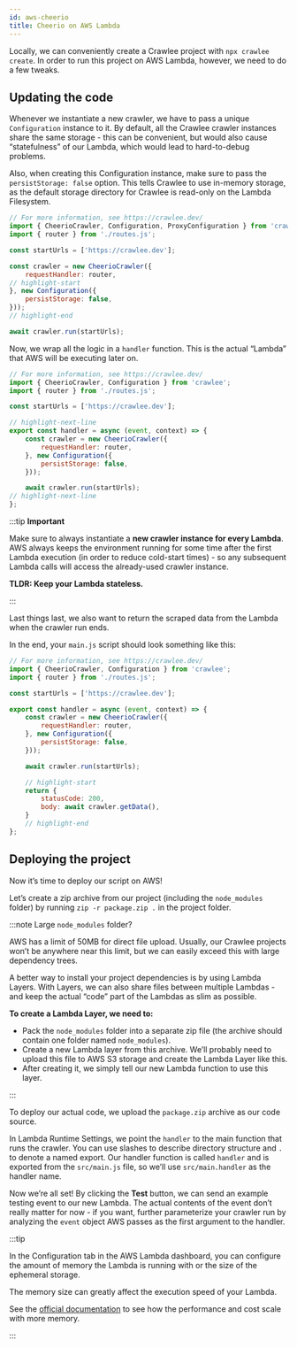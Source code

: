 ```yaml
---
id: aws-cheerio
title: Cheerio on AWS Lambda
---
```


Locally, we can conveniently create a Crawlee project with `npx crawlee create`. In order to run this project on AWS Lambda, however, we need to do a few tweaks.

## Updating the code

Whenever we instantiate a new crawler, we have to pass a unique `Configuration` instance to it. By default, all the Crawlee crawler instances share the same storage - this can be convenient, but would also cause “statefulness” of our Lambda, which would lead to hard-to-debug problems.

Also, when creating this Configuration instance, make sure to pass the `persistStorage: false` option. This tells Crawlee to use in-memory storage, as the default storage directory for Crawlee is read-only on the Lambda Filesystem.
    
```javascript title="src/main.js"
// For more information, see https://crawlee.dev/
import { CheerioCrawler, Configuration, ProxyConfiguration } from 'crawlee';
import { router } from './routes.js';

const startUrls = ['https://crawlee.dev'];

const crawler = new CheerioCrawler({
    requestHandler: router,
// highlight-start
}, new Configuration({
    persistStorage: false,
}));
// highlight-end

await crawler.run(startUrls);
```

Now, we wrap all the logic in a `handler` function. This is the actual “Lambda” that AWS will be executing later on. 

```javascript title="src/main.js"
// For more information, see https://crawlee.dev/
import { CheerioCrawler, Configuration } from 'crawlee';
import { router } from './routes.js';

const startUrls = ['https://crawlee.dev'];

// highlight-next-line
export const handler = async (event, context) => {
    const crawler = new CheerioCrawler({
        requestHandler: router,
    }, new Configuration({
        persistStorage: false,
    }));

    await crawler.run(startUrls);
// highlight-next-line
};
```

:::tip **Important**

Make sure to always instantiate a **new crawler instance for every Lambda**. AWS always keeps the environment running for some time after the first Lambda execution (in order to reduce cold-start times) - so any subsequent Lambda calls will access the already-used crawler instance.

**TLDR: Keep your Lambda stateless.**

:::


Last things last, we also want to return the scraped data from the Lambda when the crawler run ends.

In the end, your `main.js` script should look something like this:

```javascript title="src/main.js"
// For more information, see https://crawlee.dev/
import { CheerioCrawler, Configuration } from 'crawlee';
import { router } from './routes.js';

const startUrls = ['https://crawlee.dev'];

export const handler = async (event, context) => {
    const crawler = new CheerioCrawler({
        requestHandler: router,
    }, new Configuration({
        persistStorage: false,
    }));

    await crawler.run(startUrls);

    // highlight-start
    return {
        statusCode: 200,
        body: await crawler.getData(),
    }
    // highlight-end
};
```

## Deploying the project

Now it’s time to deploy our script on AWS!

Let’s create a zip archive from our project (including the `node_modules` folder) by running `zip -r package.zip .` in the project folder.

:::note Large `node_modules` folder?

AWS has a limit of 50MB for direct file upload. Usually, our Crawlee projects won’t be anywhere near this limit, but we can easily exceed this with large dependency trees.

A better way to install your project dependencies is by using Lambda Layers. With Layers, we can also share files between multiple Lambdas - and keep the actual “code” part of the Lambdas as slim as possible.

**To create a Lambda Layer, we need to:** 

- Pack the `node_modules` folder into a separate zip file (the archive should contain one folder named `node_modules`).
- Create a new Lambda layer from this archive. We’ll probably need to upload this file to AWS S3 storage and create the Lambda Layer like this.
- After creating it, we simply tell our new Lambda function to use this layer.

:::

To deploy our actual code, we upload the `package.zip` archive as our code source.

In Lambda Runtime Settings, we point the `handler` to the main function that runs the crawler. You can use slashes to describe directory structure and `.` to denote a named export. Our handler function is called `handler` and is exported from the `src/main.js` file, so we’ll use `src/main.handler` as the handler name.

Now we’re all set! By clicking the **Test** button, we can send an example testing event to our new Lambda. The actual contents of the event don’t really matter for now - if you want, further parameterize your crawler run by analyzing the `event` object AWS passes as the first argument to the handler.

:::tip

In the Configuration tab in the AWS Lambda dashboard, you can configure the amount of memory the Lambda is running with or the size of the ephemeral storage. 

The memory size can greatly affect the execution speed of your Lambda. 

See the [official documentation](https://docs.aws.amazon.com/lambda/latest/operatorguide/computing-power.html) to see how the performance and cost scale with more memory.

:::
